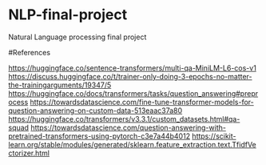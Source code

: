 # NLP-final-project
Natural Language processing final project

#References

https://huggingface.co/sentence-transformers/multi-qa-MiniLM-L6-cos-v1
https://discuss.huggingface.co/t/trainer-only-doing-3-epochs-no-matter-the-trainingarguments/19347/5
https://huggingface.co/docs/transformers/tasks/question_answering#preprocess
https://towardsdatascience.com/fine-tune-transformer-models-for-question-answering-on-custom-data-513eaac37a80
https://huggingface.co/transformers/v3.3.1/custom_datasets.html#qa-squad
https://towardsdatascience.com/question-answering-with-pretrained-transformers-using-pytorch-c3e7a44b4012
https://scikit-learn.org/stable/modules/generated/sklearn.feature_extraction.text.TfidfVectorizer.html
